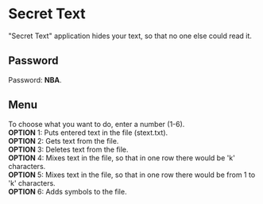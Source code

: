 # Secret Text
"Secret Text" application hides your text, so that no one else could read it.

## Password
Password: **NBA**.

## Menu
To choose what you want to do, enter a number (1-6).  
**OPTION** 1: Puts entered text in the file (stext.txt).  
**OPTION** 2: Gets text from the file.  
**OPTION** 3: Deletes text from the file.  
**OPTION** 4: Mixes text in the file, so that in one row there would be 'k' characters.  
**OPTION** 5: Mixes text in the file, so that in one row there would be from 1 to 'k' characters.  
**OPTION** 6: Adds symbols to the file.

